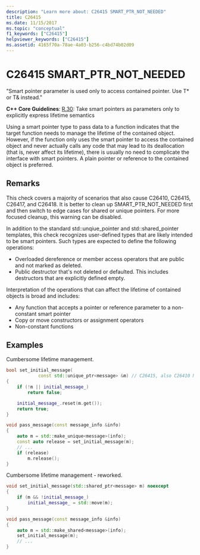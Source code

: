 ```yaml
---
description: "Learn more about: C26415 SMART_PTR_NOT_NEEDED"
title: C26415
ms.date: 11/15/2017
ms.topic: "conceptual"
f1_keywords: ["C26415"]
helpviewer_keywords: ["C26415"]
ms.assetid: 4165f70a-78ae-4a03-b256-c4bd74b02d09
---
```

# C26415 SMART_PTR_NOT_NEEDED

"Smart pointer parameter is used only to access contained pointer. Use T* or T& instead."

**C++ Core Guidelines**:
[R.30](https://github.com/isocpp/CppCoreGuidelines/blob/master/CppCoreGuidelines.md#r30-take-smart-pointers-as-parameters-only-to-explicitly-express-lifetime-semantics): Take smart pointers as parameters only to explicitly express lifetime semantics

Using a smart pointer type to pass data to a function indicates that the target function needs to manage the lifetime of the contained object. However, if the function only uses the smart pointer to access the contained object and never actually calls any code that may lead to its deallocation (that is, never affect its lifetime), there is usually no need to complicate the interface with smart pointers. A plain pointer or reference to the contained object is preferred.

## Remarks

This check covers a majority of scenarios that also cause C26410, C26415, C26417, and C26418. It is better to clean up SMART_PTR_NOT_NEEDED first and then switch to edge cases for shared or unique pointers. For more focused cleanup, this warning can be disabled.

In addition to the standard std::unqiue_pointer and std::shared_pointer templates, this check recognizes user-defined types that are likely intended to be smart pointers. Such types are expected to define the following operations:

- Overloaded dereference or member access operators that are public and not marked as deleted.
- Public destructor that's not deleted or defaulted. This includes destructors that are explicitly defined empty.

Interpretation of the operations that can affect the lifetime of contained objects is broad and includes:

- Any function that accepts a pointer or reference parameter to a non-constant smart pointer
- Copy or move constructors or assignment operators
- Non-constant functions

## Examples

Cumbersome lifetime management.

```cpp
bool set_initial_message(
            const std::unique_ptr<message> &m) // C26415, also C26410 NO_REF_TO_CONST_UNIQUE_PTR
{
    if (!m || initial_message_)
        return false;

    initial_message_.reset(m.get());
    return true;
}

void pass_message(const message_info &info)
{
    auto m = std::make_unique<message>(info);
    const auto release = set_initial_message(m);
    // ...
    if (release)
        m.release();
}
```

Cumbersome lifetime management - reworked.

```cpp
void set_initial_message(std::shared_ptr<message> m) noexcept
{
    if (m && !initial_message_)
        initial_message_ = std::move(m);
}

void pass_message(const message_info &info)
{
    auto m = std::make_shared<message>(info);
    set_initial_message(m);
    // ...
}
```
